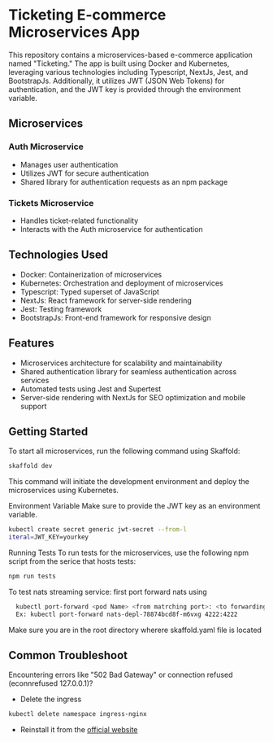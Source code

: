 # Ticketing E-commerce Microservices App

This repository contains a microservices-based e-commerce application named "Ticketing." The app is built using Docker and Kubernetes, leveraging various technologies including Typescript, NextJs, Jest, and BootstrapJs. Additionally, it utilizes JWT (JSON Web Tokens) for authentication, and the JWT key is provided through the environment variable.

## Microservices

### Auth Microservice
- Manages user authentication
- Utilizes JWT for secure authentication
- Shared library for authentication requests as an npm package

### Tickets Microservice
- Handles ticket-related functionality
- Interacts with the Auth microservice for authentication

## Technologies Used
- Docker: Containerization of microservices
- Kubernetes: Orchestration and deployment of microservices
- Typescript: Typed superset of JavaScript
- NextJs: React framework for server-side rendering
- Jest: Testing framework
- BootstrapJs: Front-end framework for responsive design

## Features
- Microservices architecture for scalability and maintainability
- Shared authentication library for seamless authentication across services
- Automated tests using Jest and Supertest
- Server-side rendering with NextJs for SEO optimization and mobile support

## Getting Started
To start all microservices, run the following command using Skaffold:
```bash
skaffold dev
```

This command will initiate the development environment and deploy the microservices using Kubernetes.

Environment Variable
Make sure to provide the JWT key as an environment variable.
```bash
kubectl create secret generic jwt-secret --from-l
iteral=JWT_KEY=yourkey
```

Running Tests
To run tests for the microservices, use the following npm script from the serice that hosts tests:
```bash
npm run tests
```
To test nats streaming service: first port forward nats using
```bash
  kubectl port-forward <pod Name> <from matrching port>: <to forwarding port> 
  Ex: kubectl port-forward nats-depl-78874bcd8f-m6vxg 4222:4222
```

Make sure you are in the root directory wherere skaffold.yaml file is located

## Common Troubleshoot

Encountering errors like "502 Bad Gateway" or connection refused (econnrefused 127.0.0.1)?
- Delete the ingress
```bash
kubectl delete namespace ingress-nginx
```
- Reinstall it from the [official website](https://kubernetes.github.io/ingress-nginx/deploy/)
